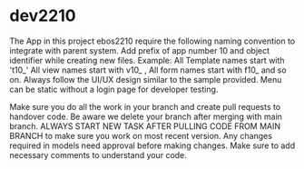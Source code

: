 # dev2210
The App in this project ebos2210 require the following naming convention to integrate with parent system.
Add prefix of app number 10 and object identifier while creating new files.
Example: All Template names start with 't10_<unique-name>'
All view names start with v10_ , All form names start with f10_ and so on.
Always follow the UI/UX design similar to the sample provided.
Menu can be static without a login page for developer testing.

Make sure you do all the work in your branch and create pull requests to handover code.
Be aware we delete your branch after merging with main branch.
ALWAYS START NEW TASK AFTER PULLING CODE FROM MAIN BRANCH to make sure you work on most recent version.
Any changes required in models need approval before making changes.
Make sure to add necessary comments to understand your code.
